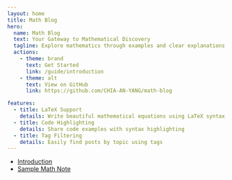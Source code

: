 ```yaml
---
layout: home
title: Math Blog
hero:
  name: Math Blog
  text: Your Gateway to Mathematical Discovery
  tagline: Explore mathematics through examples and clear explanations
  actions:
    - theme: brand
      text: Get Started
      link: /guide/introduction
    - theme: alt
      text: View on GitHub
      link: https://github.com/CHIA-AN-YANG/math-blog

features:
  - title: LaTeX Support
    details: Write beautiful mathematical equations using LaTeX syntax
  - title: Code Highlighting
    details: Share code examples with syntax highlighting
  - title: Tag Filtering
    details: Easily find posts by topic using tags
---
```


- [Introduction](/posts/introduction)
- [Sample Math Note](/posts/sample-math-note)